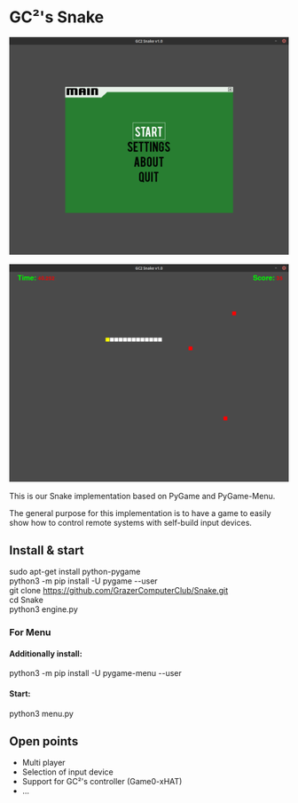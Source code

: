 # GC²'s Snake

![Main](https://github.com/GrazerComputerClub/Snake/blob/master/img/main.png)

![Game](https://github.com/GrazerComputerClub/Snake/blob/master/img/game.png)

This is our Snake implementation based on PyGame and PyGame-Menu.

The general purpose for this implementation is to have a game to easily show
how to control remote systems with self-build input devices.

## Install & start

sudo apt-get install python-pygame  
python3 -m pip install -U pygame --user  
git clone https://github.com/GrazerComputerClub/Snake.git  
cd Snake  
python3 engine.py  

### For Menu

#### Additionally install:

python3 -m pip install -U pygame-menu --user

#### Start:
python3 menu.py

## Open points

* Multi player
* Selection of input device
* Support for GC²'s controller (Game0-xHAT)
* ...
